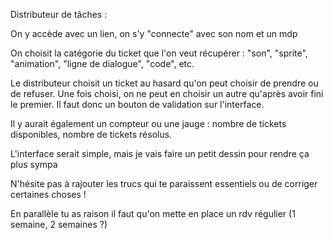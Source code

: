 Distributeur de tâches : 

On y accède avec un lien, on s'y "connecte" avec son nom et un mdp

On choisit la catégorie du ticket que l'on veut récupérer : "son", "sprite", "animation", "ligne de dialogue", "code", etc. 

Le distributeur choisit un ticket au hasard qu'on peut choisir de prendre ou de refuser. Une fois choisi, on ne peut en choisir un autre qu'après avoir fini le premier. Il faut donc un bouton de validation sur l'interface.

Il y aurait également un compteur ou une jauge : nombre de tickets disponibles, nombre de tickets résolus. 

L'interface serait simple, mais je vais faire un petit dessin pour rendre ça plus sympa

N'hésite pas à rajouter les trucs qui te paraissent essentiels ou de corriger certaines choses !

En parallèle tu as raison il faut qu'on mette en place un rdv régulier (1 semaine, 2 semaines ?)